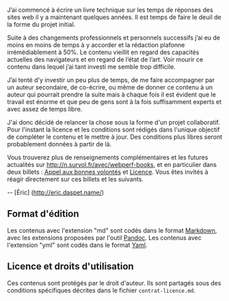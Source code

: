 J’ai commencé à écrire un livre technique sur les temps de réponses des sites web il y a maintenant quelques années. Il est temps de faire le deuil de la forme du projet initial. 

Suite à des changements professionnels et personnels successifs j’ai eu de moins en moins de temps à y accorder et la rédaction plafonne irrémédiablement à 50%. Le contenu vieillit en regard des capacités actuelles des navigateurs et en regard de l’état de l’art. Voir mourir ce contenu dans lequel j’ai tant investi me semble trop difficile.

J’ai tenté d’y investir un peu plus de temps, de me faire accompagner par un auteur secondaire, de co-écrire, ou même de donner ce contenu à un auteur qui pourrait prendre la suite mais à chaque fois il est évident que le travail est énorme et que peu de gens sont à la fois suffisamment experts et avec assez de temps libre.

J'ai donc décidé de relancer la chose sous la forme d'un projet collaboratif. Pour l'instant la licence et les conditions sont rédigés dans l'unique objectif de compléter le contenu et le mettre à jour. Des conditions plus libres seront probablement données à partir de là.

Vous trouverez plus de renseignements complémentaires et les futures actualités sur <http://n.survol.fr/avec/webperf-books>, et en particulier dans deux billets : [Appel aux bonnes volontés](http://n.survol.fr/n/livre-webperf-appel-aux-bonnes-volontes) et [Licence](http://n.survol.fr/n/livre-en-redaction-communautaire-licence). Vous êtes invités à réagir directement sur ces billets et les suivants.

-- [Éric] (http://eric.daspet.name/)


Format d'édition
---------------------
Les contenus avec l'extension "md" sont codés dans le format [Markdown][], avec les extensions proposées par l'outil [Pandoc][]. Les contenus avec l'extension "yml" sont codés dans le format [Yaml][].

  [Markdown]: http://daringfireball.net/projects/markdown/
  [Pandoc]:  http://johnmacfarlane.net/pandoc/
  [Yaml]: http://www.yaml.org/
  
Licence et droits d'utilisation
------------------------------------

Ces contenus sont protégés par le droit d'auteur. Ils sont partagés sous des conditions spécifiques décrites dans le fichier `contrat-licence.md`.